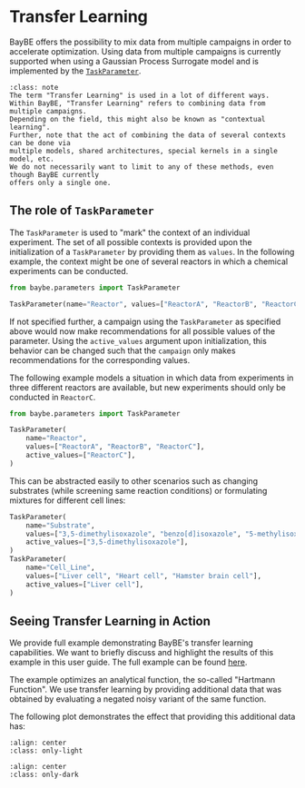 # Transfer Learning

BayBE offers the possibility to mix data from multiple campaigns in order to accelerate
optimization. 
Using data from multiple campaigns is currently supported when using a Gaussian Process
Surrogate model and is implemented by the [`TaskParameter`](baybe.parameters.categorical.TaskParameter).

```{admonition} Terminology
:class: note
The term "Transfer Learning" is used in a lot of different ways.
Within BayBE, "Transfer Learning" refers to combining data from multiple campaigns.
Depending on the field, this might also be known as "contextual learning".
Further, note that the act of combining the data of several contexts can be done via
multiple models, shared architectures, special kernels in a single model, etc.
We do not necessarily want to limit to any of these methods, even though BayBE currently
offers only a single one.
```

## The role of `TaskParameter`

The `TaskParameter` is used to "mark" the context of an individual experiment. The
set of all possible contexts is provided upon the initialization of a `TaskParameter`
by providing them as `values`.
In the following example, the context might be one of several reactors in which
a chemical experiments can be conducted.

```python
from baybe.parameters import TaskParameter

TaskParameter(name="Reactor", values=["ReactorA", "ReactorB", "ReactorC"])
```

If not specified further, a campaign using the `TaskParameter` as specified above
would now make recommendations for all possible values of the parameter. Using the
`active_values` argument upon initialization, this behavior can be changed such that
the `campaign` only makes recommendations for the corresponding values.

The following example models a situation in which data from experiments in three
different reactors are available, but new experiments should only be conducted in
`ReactorC`.

```python
from baybe.parameters import TaskParameter

TaskParameter(
    name="Reactor",
    values=["ReactorA", "ReactorB", "ReactorC"],
    active_values=["ReactorC"],
)
```

This can be abstracted easily to other scenarios such as changing substrates (while
screening same reaction conditions) or formulating mixtures for different cell lines:

~~~python
TaskParameter(
    name="Substrate",
    values=["3,5-dimethylisoxazole", "benzo[d]isoxazole", "5-methylisoxazole"],
    active_values=["3,5-dimethylisoxazole"],
)
TaskParameter(
    name="Cell_Line",
    values=["Liver cell", "Heart cell", "Hamster brain cell"],
    active_values=["Liver cell"],
)
~~~

## Seeing Transfer Learning in Action

We provide full example demonstrating BayBE's transfer learning capabilities.
We want to briefly discuss and highlight the results of this example in this user guide.
The full example can be found [here](../../examples/Transfer_Learning/basic_transfer_learning).

The example optimizes an analytical function, the so-called "Hartmann Function".
We use transfer learning by providing additional data that was obtained by evaluating a
negated noisy variant of the same function.

The following plot demonstrates the effect that providing this additional data has:

```{image} ../../examples/Transfer_Learning/basic_transfer_learning_light.svg
:align: center
:class: only-light
```

```{image} ../../examples/Transfer_Learning/basic_transfer_learning_dark.svg
:align: center
:class: only-dark
```